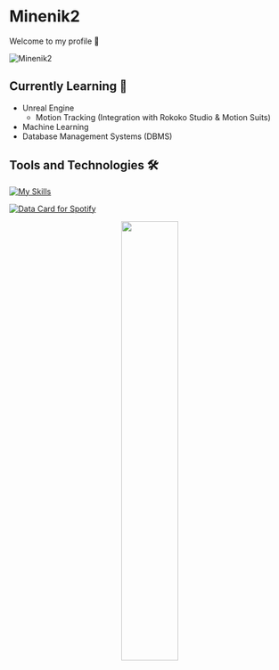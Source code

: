 # Minenik2
Welcome to my profile 👋

<img src="https://count.getloli.com/get/@minenik2?theme=rule34" alt="Minenik2" />

## Currently Learning 📖
- Unreal Engine
  - Motion Tracking (Integration with Rokoko Studio & Motion Suits)
- Machine Learning
- Database Management Systems (DBMS)

## Tools and Technologies 🛠

[![My Skills](https://skillicons.dev/icons?i=js,html,css,react,nodejs,mysql,npm,babel,p5js,py,pytorch,tensorflow,sklearn,java,kotlin,gradle,c,cs,cpp,figma,git,godot,unreal,visualstudio,vscode,matlab,notion,latex,ps)](https://skillicons.dev)

<a href="https://data-card-for-spotify.herokuapp.com/card?user_id=11161319946">
  <img src="https://data-card-for-spotify.herokuapp.com/api/card?user_id=11161319946" alt="Data Card for Spotify">
</a>

<div align="center">

<img align="center" width=45% src="https://i.pinimg.com/originals/c7/94/be/c794be5349bc93ec47a2a17daab1b279.gif"><br><br>

</div>
